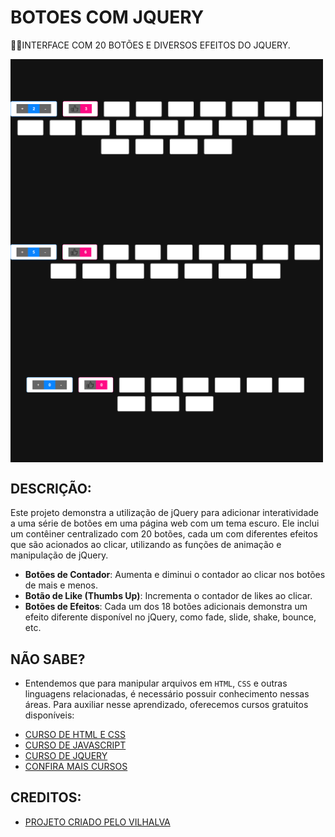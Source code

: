 # BOTOES COM JQUERY
👨‍🏫INTERFACE COM 20 BOTÕES E DIVERSOS EFEITOS DO JQUERY.

<img src="./IMAGENS/FOTO_1.png" align="center" width="500"> <br>
<img src="./IMAGENS/FOTO_2.png" align="center" width="500"> <br>
<img src="./IMAGENS/FOTO_3.png" align="center" width="500"> <br>

## DESCRIÇÃO:
Este projeto demonstra a utilização de jQuery para adicionar interatividade a uma série de botões em uma página web com um tema escuro. Ele inclui um contêiner centralizado com 20 botões, cada um com diferentes efeitos que são acionados ao clicar, utilizando as funções de animação e manipulação de jQuery.

- **Botões de Contador**: Aumenta e diminui o contador ao clicar nos botões de mais e menos.
- **Botão de Like (Thumbs Up)**: Incrementa o contador de likes ao clicar.
- **Botões de Efeitos**: Cada um dos 18 botões adicionais demonstra um efeito diferente disponível no jQuery, como fade, slide, shake, bounce, etc.

## NÃO SABE?
- Entendemos que para manipular arquivos em `HTML`, `CSS` e outras linguagens relacionadas, é necessário possuir conhecimento nessas áreas. Para auxiliar nesse aprendizado, oferecemos cursos gratuitos disponíveis:
* [CURSO DE HTML E CSS](https://github.com/VILHALVA/CURSO-DE-HTML-E-CSS)
* [CURSO DE JAVASCRIPT](https://github.com/VILHALVA/CURSO-DE-JAVASCRIPT)
* [CURSO DE JQUERY](https://github.com/VILHALVA/CURSO-DE-JQUERY)
* [CONFIRA MAIS CURSOS](https://github.com/VILHALVA?tab=repositories&q=+topic:CURSO)

## CREDITOS:
- [PROJETO CRIADO PELO VILHALVA](https://github.com/VILHALVA)